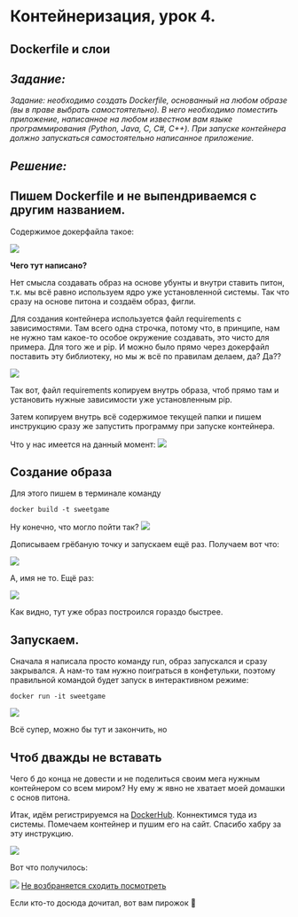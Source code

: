 # Контейнеризация, урок 4.
## Dockerfile и слои
## *Задание:*

*Задание: необходимо создать Dockerfile, основанный на любом образе (вы в праве выбрать самостоятельно).
В него необходимо поместить приложение, написанное на любом известном вам языке программирования (Python, Java, C, С#, C++).
При запуске контейнера должно запускаться самостоятельно написанное приложение.*

## *Решение:*

## Пишем Dockerfile и не выпендриваемся с другим названием.

Содержимое докерфайла такое:

![](4_1.png)

**Чего тут написано?**

Нет смысла создавать образ на основе убунты и внутри ставить питон, т.к. мы всё равно используем ядро уже установленной системы. Так что сразу на основе питона и создаём образ, фигли.

Для создания контейнера используется файл requirements с зависимостями. Там всего одна строчка, потому что, в принципе, нам не нужно там какое-то особое окружение создавать, это чисто для примера. Для того же и pip. И можно было прямо через докерфайл поставить эту библиотеку, но мы ж всё по правилам делаем, да? Да??

![](image-3.png)

Так вот, файл requirements копируем внутрь образа, чтоб прямо там и установить нужные зависимости уже установленным pip.

Затем копируем внутрь всё содержимое текущей папки и пишем инструкцию сразу же запустить программу при запуске контейнера.

Что у нас имеется на данный момент:
![](4_2.png)


## Создание образа

Для этого пишем в терминале команду

    docker build -t sweetgame

Ну конечно, что могло пойти так?
![](4_3.png)

Дописываем грёбаную точку и запускаем ещё раз. Получаем вот что:

![](4_4_1.png)

А, имя не то. Ещё раз:

![](4_4.png)

Как видно, тут уже образ построился гораздо быстрее.
## Запускаем.

Сначала я написала просто команду run, образ запускался и сразу закрывался. А нам-то там нужно поиграться в конфетульки, поэтому правильной командой будет запуск в интерактивном режиме:

    docker run -it sweetgame

![](4_5.png)

Всё супер, можно бы тут и закончить, но


## Чтоб дважды не вставать

Чего б до конца не довести и не поделиться своим мега нужным контейнером со всем миром? Ну ему ж явно не хватает моей домашки с основ питона.

Итак, идём регистрируемся на [DockerHub](https://hub.docker.com/). 
Коннектимся туда из системы. 
Помечаем контейнер и пушим его на сайт. Спасибо хабру за эту инструкцию.

![](4_6.png)

Вот что получилось:

![](image.png)
[Не возбраняется сходить посмотреть](https://hub.docker.com/r/soleat/example)

Если кто-то досюда дочитал, вот вам пирожок 🥧